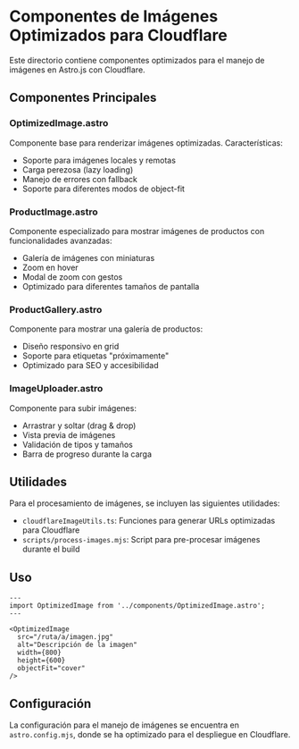 # Componentes de Imágenes Optimizados para Cloudflare

Este directorio contiene componentes optimizados para el manejo de imágenes en Astro.js con Cloudflare.

## Componentes Principales

### OptimizedImage.astro
Componente base para renderizar imágenes optimizadas. Características:
- Soporte para imágenes locales y remotas
- Carga perezosa (lazy loading)
- Manejo de errores con fallback
- Soporte para diferentes modos de object-fit

### ProductImage.astro
Componente especializado para mostrar imágenes de productos con funcionalidades avanzadas:
- Galería de imágenes con miniaturas
- Zoom en hover
- Modal de zoom con gestos
- Optimizado para diferentes tamaños de pantalla

### ProductGallery.astro
Componente para mostrar una galería de productos:
- Diseño responsivo en grid
- Soporte para etiquetas "próximamente"
- Optimizado para SEO y accesibilidad

### ImageUploader.astro
Componente para subir imágenes:
- Arrastrar y soltar (drag & drop)
- Vista previa de imágenes
- Validación de tipos y tamaños
- Barra de progreso durante la carga

## Utilidades

Para el procesamiento de imágenes, se incluyen las siguientes utilidades:

- `cloudflareImageUtils.ts`: Funciones para generar URLs optimizadas para Cloudflare
- `scripts/process-images.mjs`: Script para pre-procesar imágenes durante el build

## Uso

```astro
---
import OptimizedImage from '../components/OptimizedImage.astro';
---

<OptimizedImage 
  src="/ruta/a/imagen.jpg" 
  alt="Descripción de la imagen"
  width={800}
  height={600}
  objectFit="cover"
/>
```

## Configuración

La configuración para el manejo de imágenes se encuentra en `astro.config.mjs`, donde se ha optimizado para el despliegue en Cloudflare.

